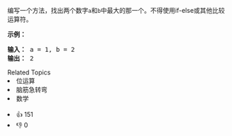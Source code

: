 <p>编写一个方法，找出两个数字<code>a</code>和<code>b</code>中最大的那一个。不得使用if-else或其他比较运算符。</p> 
<p><strong>示例：</strong></p> 
<pre><strong>输入：</strong> a = 1, b = 2
<strong>输出：</strong> 2
</pre>

<div><div>Related Topics</div><div><li>位运算</li><li>脑筋急转弯</li><li>数学</li></div></div><br><div><li>👍 151</li><li>👎 0</li></div>